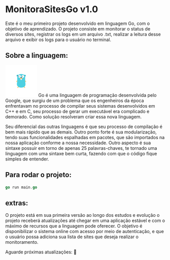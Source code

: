 # MonitoraSitesGo v1.0
Este é o meu primeiro projeto desenvolvido em linguagem Go, com o objetivo de aprendizado. O projeto consiste em monitorar o status de diversos sites, registrar os logs em um arquivo .txt, realizar a leitura desse arquivo e exibir os logs para o usuário no terminal.


## Sobre a linguagem: 
![Alt text](image-2.png)
Go é uma linguagem de programação desenvolvida pelo Google, que surgiu de um problema que os engenheiros da época enfrentavam no processo de compilar seus sistemas desenvolvidos em C++ e em C, seu processo de gerar um executável era complicado e demorado. Como solução resolveram criar essa nova linguagem.

Seu diferencial das outras linguagens é que seu  processo de compilação é bem mais rápido que as demais. Outro ponto forte é sua modularização, tendo suas funcionalidades espalhadas em pacotes, que são importados na nossa aplicação conforme a nossa necessidade.
Outro aspecto é sua sintaxe possuir em torno de apenas 25 palavras-chaves, te tornado uma linguagem com uma sintaxe bem curta, fazendo com que o código fique simples de entender.


## Para rodar o projeto:
```go
go run main.go
````

## extras:
O projeto está em sua primeira versão ao longo dos estudos e evolução o projeto receberá atualizações até chegar em uma aplicação estável e com o máximo de recursos que a linguagem pode oferecer. O objetivo é disponibilizar o sistema online com acesso por meio de autenticação, e que o usuário possa adiciona sua lista de sites que deseja realizar o monitoramento.

Aguarde próximas atualizações: 🚀